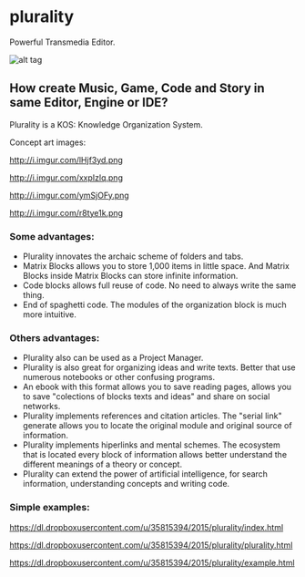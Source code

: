 # plurality
Powerful Transmedia Editor.

![alt tag](http://i.imgur.com/s8GRW35.png)

## How create Music, Game, Code and Story in same Editor, Engine or IDE?


Plurality is a KOS: Knowledge Organization System. 

Concept art images:

http://i.imgur.com/lHjf3yd.png

http://i.imgur.com/xxpIzlq.png

http://i.imgur.com/ymSjOFy.png

http://i.imgur.com/r8tye1k.png

### Some advantages:

- Plurality innovates the archaic scheme of folders and tabs.
- Matrix Blocks allows you to store 1,000 items in little space. And Matrix Blocks inside Matrix Blocks can store infinite information.
- Code blocks allows full reuse of code. No need to always write the same thing.
- End of spaghetti code. The modules of the organization block is much more intuitive.

### Others advantages:

- Plurality also can be used as a Project Manager.
- Plurality is also great for organizing ideas and write texts. Better that use numerous notebooks or other confusing programs.
- An ebook with this format allows you to save reading pages, allows you to save "colections of blocks texts and ideas" and share on social networks.
- Plurality implements references and citation articles. The "serial link" generate allows you to locate the original module and original source of information.
- Plurality implements hiperlinks and mental schemes. The ecosystem that is located every block of information allows better understand the different meanings of a theory or concept.
- Plurality can extend the power of artificial intelligence, for search information, understanding concepts and writing code.


### Simple examples:

https://dl.dropboxusercontent.com/u/35815394/2015/plurality/index.html

https://dl.dropboxusercontent.com/u/35815394/2015/plurality/plurality.html

https://dl.dropboxusercontent.com/u/35815394/2015/plurality/example.html










